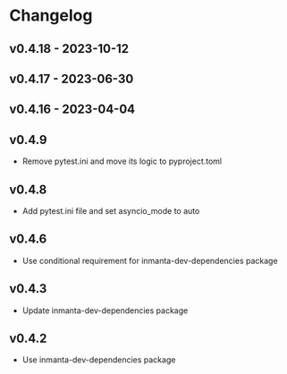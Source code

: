 # Changelog

## v0.4.18 - 2023-10-12


## v0.4.17 - 2023-06-30


## v0.4.16 - 2023-04-04


## v0.4.9
- Remove pytest.ini and move its logic to pyproject.toml
## v0.4.8
- Add pytest.ini file and set asyncio_mode to auto
## v0.4.6
- Use conditional requirement for inmanta-dev-dependencies package
## v0.4.3
- Update inmanta-dev-dependencies package
## v0.4.2
- Use inmanta-dev-dependencies package
